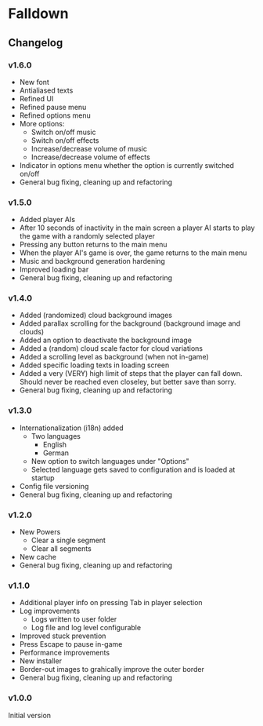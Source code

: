 # Falldown

## Changelog

### v1.6.0

* New font
* Antialiased texts
* Refined UI
* Refined pause menu
* Refined options menu
* More options:
    * Switch on/off music
    * Switch on/off effects
    * Increase/decrease volume of music
    * Increase/decrease volume of effects
* Indicator in options menu whether the option is currently switched on/off
* General bug fixing, cleaning up and refactoring

### v1.5.0

* Added player AIs
* After 10 seconds of inactivity in the main screen a player AI starts to play the game with a randomly selected player
* Pressing any button returns to the main menu
* When the player AI's game is over, the game returns to the main menu
* Music and background generation hardening
* Improved loading bar
* General bug fixing, cleaning up and refactoring

### v1.4.0

* Added (randomized) cloud background images
* Added parallax scrolling for the background (background image and clouds)
* Added an option to deactivate the background image
* Added a (random) cloud scale factor for cloud variations
* Added a scrolling level as background (when not in-game)
* Added specific loading texts in loading screen
* Added a very (VERY) high limit of steps that the player can fall down. Should never be reached even closeley, but better save than sorry.
* General bug fixing, cleaning up and refactoring

### v1.3.0

* Internationalization (i18n) added
    * Two languages
        * English
        * German
    * New option to switch languages under "Options"
    * Selected language gets saved to configuration and is loaded at startup
* Config file versioning
* General bug fixing, cleaning up and refactoring

### v1.2.0

* New Powers
    * Clear a single segment
    * Clear all segments
* New cache
* General bug fixing, cleaning up and refactoring

### v1.1.0

* Additional player info on pressing Tab in player selection
* Log improvements
    * Logs written to user folder
    * Log file and log level configurable
* Improved stuck prevention
* Press Escape to pause in-game
* Performance improvements
* New installer
* Border-out images to grahically improve the outer border
* General bug fixing, cleaning up and refactoring

### v1.0.0

Initial version